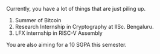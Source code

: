 Currently, you have a lot of things that are just piling up.
1. Summer of Bitcoin
2. Research Internship in Cryptography at IISc. Bengaluru.
3. LFX internship in RISC-V Assembly

You are also aiming for a 10 SGPA this semester.